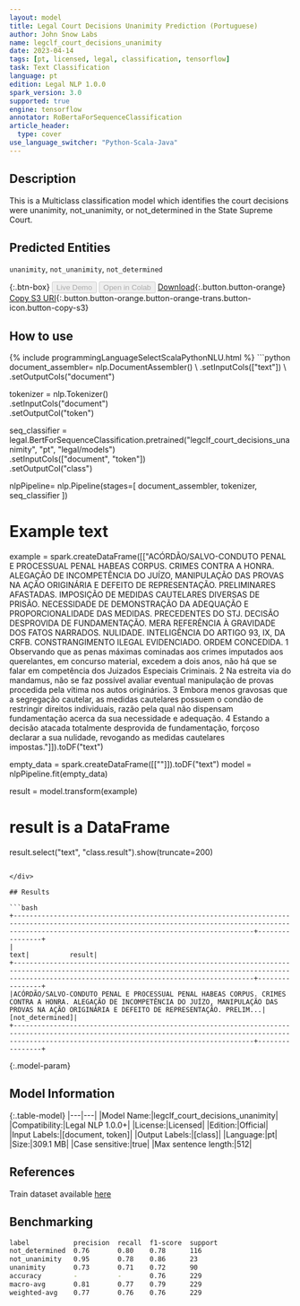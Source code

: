 ```yaml
---
layout: model
title: Legal Court Decisions Unanimity Prediction (Portuguese)
author: John Snow Labs
name: legclf_court_decisions_unanimity
date: 2023-04-14
tags: [pt, licensed, legal, classification, tensorflow]
task: Text Classification
language: pt
edition: Legal NLP 1.0.0
spark_version: 3.0
supported: true
engine: tensorflow
annotator: RoBertaForSequenceClassification
article_header:
  type: cover
use_language_switcher: "Python-Scala-Java"
---
```


## Description

This is a Multiclass classification model which identifies the court decisions were unanimity, not_unanimity, or  not_determined in the State Supreme Court.

## Predicted Entities

`unanimity`, `not_unanimity`, `not_determined`

{:.btn-box}
<button class="button button-orange" disabled>Live Demo</button>
<button class="button button-orange" disabled>Open in Colab</button>
[Download](https://s3.amazonaws.com/auxdata.johnsnowlabs.com/legal/models/legclf_court_decisions_unanimity_pt_1.0.0_3.0_1681479825814.zip){:.button.button-orange}
[Copy S3 URI](s3://auxdata.johnsnowlabs.com/legal/models/legclf_court_decisions_unanimity_pt_1.0.0_3.0_1681479825814.zip){:.button.button-orange.button-orange-trans.button-icon.button-copy-s3}

## How to use



<div class="tabs-box" markdown="1">
{% include programmingLanguageSelectScalaPythonNLU.html %}
```python
document_assembler= nlp.DocumentAssembler() \
    .setInputCols(["text"]) \
    .setOutputCols("document")

tokenizer = nlp.Tokenizer() \
    .setInputCols("document") \
    .setOutputCol("token")

seq_classifier = legal.BertForSequenceClassification.pretrained("legclf_court_decisions_unanimity", "pt", "legal/models") \
    .setInputCols(["document", "token"]) \
    .setOutputCol("class")

nlpPipeline= nlp.Pipeline(stages=[
    document_assembler, 
    tokenizer,
    seq_classifier 
])


# Example text
example = spark.createDataFrame([["ACÓRDÃO/SALVO-CONDUTO PENAL E PROCESSUAL PENAL HABEAS CORPUS. CRIMES CONTRA A HONRA. ALEGAÇÃO DE INCOMPETÊNCIA DO JUÍZO, MANIPULAÇÃO DAS PROVAS NA AÇÃO ORIGINÁRIA E DEFEITO DE REPRESENTAÇÃO. PRELIMINARES AFASTADAS. IMPOSIÇÃO DE MEDIDAS CAUTELARES DIVERSAS DE PRISÃO. NECESSIDADE DE DEMONSTRAÇÃO DA ADEQUAÇÃO E PROPORCIONALIDADE DAS MEDIDAS. PRECEDENTES DO STJ. DECISÃO DESPROVIDA DE FUNDAMENTAÇÃO. MERA REFERÊNCIA À GRAVIDADE DOS FATOS NARRADOS. NULIDADE. INTELIGÊNCIA DO ARTIGO 93, IX, DA CRFB. CONSTRANGIMENTO ILEGAL EVIDENCIADO. ORDEM CONCEDIDA. 1 Observando que as penas máximas cominadas aos crimes imputados aos querelantes, em concurso material, excedem a dois anos, não há que se falar em competência dos Juizados Especiais Criminais. 2 Na estreita via do mandamus, não se faz possível avaliar eventual manipulação de provas procedida pela vítima nos autos originários. 3 Embora menos gravosas que a segregação cautelar, as medidas cautelares possuem o condão de restringir direitos individuais, razão pela qual não dispensam fundamentação acerca da sua necessidade e adequação. 4 Estando a decisão atacada totalmente desprovida de fundamentação, forçoso declarar a sua nulidade, revogando as medidas cautelares impostas."]]).toDF("text")

empty_data = spark.createDataFrame([[""]]).toDF("text")
model = nlpPipeline.fit(empty_data)

result = model.transform(example)

# result is a DataFrame
result.select("text", "class.result").show(truncate=200)
```

</div>

## Results

```bash
+--------------------------------------------------------------------------------------------------------------------------------------------------------------------------------------------------------+----------------+
|                                                                                                                                                                                                    text|          result|
+--------------------------------------------------------------------------------------------------------------------------------------------------------------------------------------------------------+----------------+
|ACÓRDÃO/SALVO-CONDUTO PENAL E PROCESSUAL PENAL HABEAS CORPUS. CRIMES CONTRA A HONRA. ALEGAÇÃO DE INCOMPETÊNCIA DO JUÍZO, MANIPULAÇÃO DAS PROVAS NA AÇÃO ORIGINÁRIA E DEFEITO DE REPRESENTAÇÃO. PRELIM...|[not_determined]|
+--------------------------------------------------------------------------------------------------------------------------------------------------------------------------------------------------------+----------------+
```

{:.model-param}
## Model Information

{:.table-model}
|---|---|
|Model Name:|legclf_court_decisions_unanimity|
|Compatibility:|Legal NLP 1.0.0+|
|License:|Licensed|
|Edition:|Official|
|Input Labels:|[document, token]|
|Output Labels:|[class]|
|Language:|pt|
|Size:|309.1 MB|
|Case sensitive:|true|
|Max sentence length:|512|

## References

Train dataset available [here](https://huggingface.co/datasets/joelito/brazilian_court_decisions)

## Benchmarking

```bash
label           precision  recall  f1-score  support 
not_determined  0.76       0.80    0.78      116     
not_unanimity   0.95       0.78    0.86      23      
unanimity       0.73       0.71    0.72      90      
accuracy        -          -       0.76      229     
macro-avg       0.81       0.77    0.79      229     
weighted-avg    0.77       0.76    0.76      229 
```